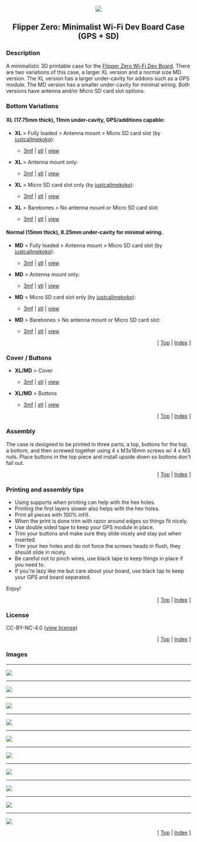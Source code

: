 <a name="top"></a>

<div align="center">
  <img align="center" src="../.github/images/3d.png" />
  <h2 align="center">Flipper Zero: Minimalist Wi-Fi Dev Board Case (GPS + SD)</h2>
</div>

### Description

A minimalistic 3D printable case for the [Flipper Zero Wi-Fi Dev Board][link-flipper-zero-wifi-devboard]. There are two variations of this case, a larger XL version and a normal size MD version. The XL version has a larger under-cavity for addons such as a GPS module. The MD version has a smaller under-cavity for minimal wiring. Both versions have antenna and/or Micro SD card slot options.

### Bottom Variations

#### XL (17.75mm thick), 11mm under-cavity, GPS/additions capable:

- **XL** > Fully loaded > Antenna mount > Micro SD card slot (by [justcallmekoko][link-tindie-justcallmekoko-sd]):

  - [3mf][download-xl-full-3mf] | [stl][download-xl-full-stl] | [view][view-xl-full-stl]

- **XL** > Antenna mount only:

  - [3mf][download-xl-antenna-only-3mf] | [stl][download-xl-antenna-only-stl] | [view][view-xl-antenna-only-stl]

- **XL** > Micro SD card slot only (by [justcallmekoko][link-tindie-justcallmekoko-sd]):

  - [3mf][download-xl-sd-only-3mf] | [stl][download-xl-sd-only-stl] | [view][view-xl-sd-only-stl]

- **XL** > Barebones > No antenna mount or Micro SD card slot:

  - [3mf][download-xl-bare-3mf] | [stl][download-xl-bare-stl] | [view][view-xl-bare-stl]

#### Normal (15mm thick), 8.25mm under-cavity for minimal wiring.

- **MD** > Fully loaded > Antenna mount > Micro SD card slot (by [justcallmekoko][link-tindie-justcallmekoko-sd]):

  - [3mf][download-md-full-3mf] | [stl][download-md-full-stl] | [view][view-md-full-stl]

- **MD** > Antenna mount only:

  - [3mf][download-md-antenna-only-3mf] | [stl][download-md-antenna-only-stl] | [view][view-md-antenna-only-stl]

- **MD** > Micro SD card slot only (by [justcallmekoko][link-tindie-justcallmekoko-sd]):

  - [3mf][download-md-sd-only-3mf] | [stl][download-md-sd-only-stl] | [view][view-md-sd-only-stl]

- **MD** > Barebones > No antenna mount or Micro SD card slot:

  - [3mf][download-md-bare-3mf] | [stl][download-md-bare-stl] | [view][view-md-bare-stl]

<p align="right">[ <a href="#top">Top</a> | <a href="../README.md">Index</a> ]</p>

### Cover / Buttons

- **XL/MD** > Cover

  - [3mf][download-cover-3mf] | [stl][download-cover-stl] | [view][view-cover-stl]

- **XL/MD** > Buttons

  - [3mf][download-buttons-3mf] | [stl][download-buttons-stl] | [view][view-buttons-stl]

<p align="right">[ <a href="#top">Top</a> | <a href="../README.md">Index</a> ]</p>

### Assembly

The case is designed to be printed in three parts, a top, buttons for the top, a bottom, and then screwed together using 4 x M3x16mm screws w/ 4 x M3 nuts. Place buttons in the top piece and install upside down so buttons don't fall out.

<p align="right">[ <a href="#top">Top</a> | <a href="../README.md">Index</a> ]</p>

### Printing and assembly tips

- Using supports when printing can help with the hex holes.
- Printing the first layers slower also helps with the hex holes.
- Print all pieces with 100% infill.
- When the print is done trim with razor around edges so things fit nicely.
- Use double sided tape to keep your GPS module in place.
- Trim your buttons and make sure they slide nicely and stay put when inserted.
- Trim your hex holes and do not force the screws heads in flush, they should slide in nicely.
- Be careful not to pinch wires, use black tape to keep things in place if you need to.
- If you're lazy like me but care about your board, use black tap to keep your GPS and board separated.

Enjoy!

<p align="right">[ <a href="#top">Top</a> | <a href="../README.md">Index</a> ]</p>

### License

CC-BY-NC-4.0 ([view license][link-license])

<p align="right">[ <a href="#top">Top</a> | <a href="../README.md">Index</a> ]</p>

### Images

---

<img align="center" src="images/preview_01.png" />

---

<img align="center" src="images/preview_02.png" />

---

<img align="center" src="images/preview_03.png" />

---

<img align="center" src="images/preview_04.png" />

---

<img align="center" src="images/preview_05.png" />

---

<img align="center" src="images/preview_06.png" />

---

<img align="center" src="images/preview_07.png" />

---

<img align="center" src="images/preview_08.png" />

---

<img align="center" src="images/preview_09.png" />

---

<img align="center" src="images/preview_10.png" />

<p align="right">[ <a href="#top">Top</a> | <a href="../README.md">Index</a> ]</p>

<!-- LINKS -->

[link-flipper-zero-wifi-devboard]: https://shop.flipperzero.one/products/wifi-devboard
[link-license]: https://github.com/CodyTolene/3D-Printing/blob/main/Flipper%20Zero%20-%20WiFi%20Dev%20Board%20Case/LICENSE.md
[link-tindie-justcallmekoko-sd]: https://www.tindie.com/products/justcallmekoko/wifi-dev-board-micro-sd-adapter/

<!-- DOWNLOADS: XL - Full -->

[download-xl-full-3mf]: https://github.com/CodyTolene/3D-Printing/raw/main/Flipper%20Zero%20-%20Minimalist%20WiFi%20Dev%20Board%20Case%20(GPS%20+%20SD)/XL_Full.3mf
[download-xl-full-stl]: https://github.com/CodyTolene/3D-Printing/raw/main/Flipper%20Zero%20-%20Minimalist%20WiFi%20Dev%20Board%20Case%20(GPS%20+%20SD)/XL_Full.stl
[view-xl-full-stl]: https://github.com/CodyTolene/3D-Printing/blob/main/Flipper%20Zero%20-%20Minimalist%20WiFi%20Dev%20Board%20Case%20(GPS%20+%20SD)/XL_Full.stl

<!-- DOWNLOADS: XL - Antenna Only -->

[download-xl-antenna-only-3mf]: https://github.com/CodyTolene/3D-Printing/raw/main/Flipper%20Zero%20-%20Minimalist%20WiFi%20Dev%20Board%20Case%20(GPS%20+%20SD)/XL_Antenna_Only.3mf
[download-xl-antenna-only-stl]: https://github.com/CodyTolene/3D-Printing/raw/main/Flipper%20Zero%20-%20Minimalist%20WiFi%20Dev%20Board%20Case%20(GPS%20+%20SD)/XL_Antenna_Only.stl
[view-xl-antenna-only-stl]: https://github.com/CodyTolene/3D-Printing/blob/main/Flipper%20Zero%20-%20Minimalist%20WiFi%20Dev%20Board%20Case%20(GPS%20+%20SD)/XL_Antenna_Only.stl

<!-- DOWNLOADS: XL - SD Only -->

[download-xl-sd-only-3mf]: https://github.com/CodyTolene/3D-Printing/raw/main/Flipper%20Zero%20-%20Minimalist%20WiFi%20Dev%20Board%20Case%20(GPS%20+%20SD)/XL_SD_Only.3mf
[download-xl-sd-only-stl]: https://github.com/CodyTolene/3D-Printing/raw/main/Flipper%20Zero%20-%20Minimalist%20WiFi%20Dev%20Board%20Case%20(GPS%20+%20SD)/XL_SD_Only.stl
[view-xl-sd-only-stl]: https://github.com/CodyTolene/3D-Printing/blob/main/Flipper%20Zero%20-%20Minimalist%20WiFi%20Dev%20Board%20Case%20(GPS%20+%20SD)/XL_SD_Only.stl

<!-- DOWNLOADS: XL - Barebones -->

[download-xl-bare-3mf]: https://github.com/CodyTolene/3D-Printing/raw/main/Flipper%20Zero%20-%20Minimalist%20WiFi%20Dev%20Board%20Case%20(GPS%20+%20SD)/XL_Bare.3mf
[download-xl-bare-stl]: https://github.com/CodyTolene/3D-Printing/raw/main/Flipper%20Zero%20-%20Minimalist%20WiFi%20Dev%20Board%20Case%20(GPS%20+%20SD)/XL_Bare.stl
[view-xl-bare-stl]: https://github.com/CodyTolene/3D-Printing/blob/main/Flipper%20Zero%20-%20Minimalist%20WiFi%20Dev%20Board%20Case%20(GPS%20+%20SD)/XL_Bare.stl

<!-- DOWNLOADS: MD - Full -->

[download-md-full-3mf]: https://github.com/CodyTolene/3D-Printing/raw/main/Flipper%20Zero%20-%20Minimalist%20WiFi%20Dev%20Board%20Case%20(GPS%20+%20SD)/MD_Full.3mf
[download-md-full-stl]: https://github.com/CodyTolene/3D-Printing/raw/main/Flipper%20Zero%20-%20Minimalist%20WiFi%20Dev%20Board%20Case%20(GPS%20+%20SD)/MD_Full.stl
[view-md-full-stl]: https://github.com/CodyTolene/3D-Printing/blob/main/Flipper%20Zero%20-%20Minimalist%20WiFi%20Dev%20Board%20Case%20(GPS%20+%20SD)/MD_Full.stl

<!-- DOWNLOADS: MD - Antenna Only -->

[download-md-antenna-only-3mf]: https://github.com/CodyTolene/3D-Printing/raw/main/Flipper%20Zero%20-%20Minimalist%20WiFi%20Dev%20Board%20Case%20(GPS%20+%20SD)/MD_Antenna_Only.3mf
[download-md-antenna-only-stl]: https://github.com/CodyTolene/3D-Printing/raw/main/Flipper%20Zero%20-%20Minimalist%20WiFi%20Dev%20Board%20Case%20(GPS%20+%20SD)/MD_Antenna_Only.stl
[view-md-antenna-only-stl]: https://github.com/CodyTolene/3D-Printing/blob/main/Flipper%20Zero%20-%20Minimalist%20WiFi%20Dev%20Board%20Case%20(GPS%20+%20SD)/MD_Antenna_Only.stl

<!-- DOWNLOADS: MD - SD Only -->

[download-md-sd-only-3mf]: https://github.com/CodyTolene/3D-Printing/raw/main/Flipper%20Zero%20-%20Minimalist%20WiFi%20Dev%20Board%20Case%20(GPS%20+%20SD)/MD_SD_Only.3mf
[download-md-sd-only-stl]: https://github.com/CodyTolene/3D-Printing/raw/main/Flipper%20Zero%20-%20Minimalist%20WiFi%20Dev%20Board%20Case%20(GPS%20+%20SD)/MD_SD_Only.stl
[view-md-sd-only-stl]: https://github.com/CodyTolene/3D-Printing/blob/main/Flipper%20Zero%20-%20Minimalist%20WiFi%20Dev%20Board%20Case%20(GPS%20+%20SD)/MD_SD_Only.stl

<!-- DOWNLOADS: MD - Barebones -->

[download-md-bare-3mf]: https://github.com/CodyTolene/3D-Printing/raw/main/Flipper%20Zero%20-%20Minimalist%20WiFi%20Dev%20Board%20Case%20(GPS%20+%20SD)/MD_Bare.3mf
[download-md-bare-stl]: https://github.com/CodyTolene/3D-Printing/raw/main/Flipper%20Zero%20-%20Minimalist%20WiFi%20Dev%20Board%20Case%20(GPS%20+%20SD)/MD_Bare.stl
[view-md-bare-stl]: https://github.com/CodyTolene/3D-Printing/blob/main/Flipper%20Zero%20-%20Minimalist%20WiFi%20Dev%20Board%20Case%20(GPS%20+%20SD)/MD_Bare.stl

<!-- DOWNLOADS: Buttons -->

[download-buttons-3mf]: https://github.com/CodyTolene/3D-Printing/raw/main/Flipper%20Zero%20-%20Minimalist%20WiFi%20Dev%20Board%20Case%20(GPS%20+%20SD)/Buttons.3mf
[download-buttons-stl]: https://github.com/CodyTolene/3D-Printing/raw/main/Flipper%20Zero%20-%20Minimalist%20WiFi%20Dev%20Board%20Case%20(GPS%20+%20SD)/Buttons.stl
[view-buttons-stl]: https://github.com/CodyTolene/3D-Printing/blob/main/Flipper%20Zero%20-%20Minimalist%20WiFi%20Dev%20Board%20Case%20(GPS%20+%20SD)/Buttons.stl

<!-- DOWNLOADS: Cover -->

[download-cover-3mf]: https://github.com/CodyTolene/3D-Printing/raw/main/Flipper%20Zero%20-%20Minimalist%20WiFi%20Dev%20Board%20Case%20(GPS%20+%20SD)/Cover.3mf
[download-cover-stl]: https://github.com/CodyTolene/3D-Printing/raw/main/Flipper%20Zero%20-%20Minimalist%20WiFi%20Dev%20Board%20Case%20(GPS%20+%20SD)/Cover.stl
[view-cover-stl]: https://github.com/CodyTolene/3D-Printing/blob/main/Flipper%20Zero%20-%20Minimalist%20WiFi%20Dev%20Board%20Case%20(GPS%20+%20SD)/Cover.stl
